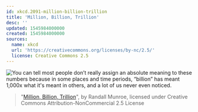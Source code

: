 ```yaml
---
id: xkcd.2091-million-billion-trillion
title: 'Million, Billion, Trillion'
desc: ''
updated: 1545984000000
created: 1545984000000
sources:
  name: xkcd
  url: 'https://creativecommons.org/licenses/by-nc/2.5/'
  license: Creative Commons 2.5
---
```

![You can tell most people don’t really assign an absolute meaning to these numbers because in some places and time periods, “billion” has meant 1,000x what it's meant in others, and a lot of us never even noticed.](https://imgs.xkcd.com/comics/million_billion_trillion.png)
> "[Million, Billion, Trillion](https://xkcd.com/2091/)", by Randall Munroe, licensed under Creative Commons Attribution-NonCommercial 2.5 License
